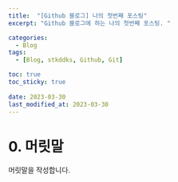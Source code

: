 ```yaml
---
title:  "[Github 블로그] 나의 첫번째 포스팅"
excerpt: "Github 블로그에 하는 나의 첫번째 포스팅. "

categories:
  - Blog
tags:
  - [Blog, stkddks, Github, Git]

toc: true
toc_sticky: true
 
date: 2023-03-30
last_modified_at: 2023-03-30
---
```


# 0. 머릿말
머릿말을 작성합니다.